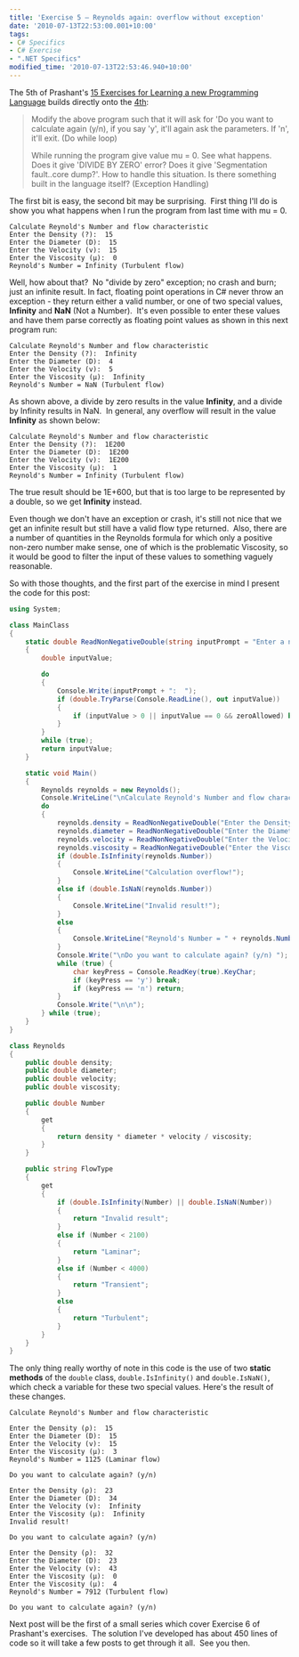 ```yaml
---
title: 'Exercise 5 – Reynolds again: overflow without exception'
date: '2010-07-13T22:53:00.001+10:00'
tags:
- C# Specifics
- C# Exercise
- ".NET Specifics"
modified_time: '2010-07-13T22:53:46.940+10:00'
---
```

The 5th of Prashant's [15 Exercises for Learning a new Programming
Language](https://www.articlecity.com/articles/computers_and_internet/article_2686.shtml)
builds directly onto the
[4th](http://learningcsharpnet.blogspot.com/2010/07/exercise-4-reynolds-number-basic-class.html):

> Modify the above program such that it will ask for 'Do you want to calculate
> again (y/n), if you say 'y', it'll again ask the parameters. If 'n', it'll
> exit. (Do while loop)
>
> While running the program give value mu = 0. See what happens. Does it give
> 'DIVIDE BY ZERO' error? Does it give 'Segmentation fault..core dump?'. How to
> handle this situation. Is there something built in the language itself?
> (Exception Handling)

The first bit is easy, the second bit may be surprising.  First thing I'll do is
show you what happens when I run the program from last time with mu = 0.
<!--more-->

```text
Calculate Reynold's Number and flow characteristic
Enter the Density (?):  15
Enter the Diameter (D):  15
Enter the Velocity (v):  15
Enter the Viscosity (µ):  0
Reynold's Number = Infinity (Turbulent flow)
```

Well, how about that?  No "divide by zero" exception; no crash and burn; just an
infinite result. In fact, floating point operations in C# never throw an
exception - they return either a valid number, or one of two special values,
**Infinity** and **NaN** (Not a Number).  It's even possible to enter these
values and have them parse correctly as floating point values as shown in this
next program run:

```text
Calculate Reynold's Number and flow characteristic
Enter the Density (?):  Infinity
Enter the Diameter (D):  4
Enter the Velocity (v):  5
Enter the Viscosity (µ):  Infinity
Reynold's Number = NaN (Turbulent flow)
```

As shown above, a divide by zero results in the value **Infinity**, and a divide
by Infinity results in NaN.  In general, any overflow will result in the value
**Infinity** as shown below:

```text
Calculate Reynold's Number and flow characteristic
Enter the Density (?):  1E200
Enter the Diameter (D):  1E200
Enter the Velocity (v):  1E200
Enter the Viscosity (µ):  1
Reynold's Number = Infinity (Turbulent flow)
```

The true result should be 1E+600, but that is too large to be represented by a
double, so we get **Infinity** instead.

Even though we don't have an exception or crash, it's still not nice that we get
an infinite result but still have a valid flow type returned.  Also, there are a
number of quantities in the Reynolds formula for which only a positive non-zero
number make sense, one of which is the problematic Viscosity, so it would be
good to filter the input of these values to something vaguely reasonable.

So with those thoughts, and the first part of the exercise in mind I present the
code for this post:

```csharp
using System;

class MainClass
{
    static double ReadNonNegativeDouble(string inputPrompt = "Enter a number", bool zeroAllowed = false)
    {
        double inputValue;

        do
        {
            Console.Write(inputPrompt + ":  ");
            if (double.TryParse(Console.ReadLine(), out inputValue))
            {
                if (inputValue > 0 || inputValue == 0 && zeroAllowed) break;
            }
        }
        while (true);
        return inputValue;
    }

    static void Main()
    {
        Reynolds reynolds = new Reynolds();
        Console.WriteLine("\nCalculate Reynold's Number and flow characteristic\n");
        do
        {
            reynolds.density = ReadNonNegativeDouble("Enter the Density (\x03c1)");
            reynolds.diameter = ReadNonNegativeDouble("Enter the Diameter (D)");
            reynolds.velocity = ReadNonNegativeDouble("Enter the Velocity (v)", true);
            reynolds.viscosity = ReadNonNegativeDouble("Enter the Viscosity (\x03bc)");
            if (double.IsInfinity(reynolds.Number)) 
            {
                Console.WriteLine("Calculation overflow!");
            }
            else if (double.IsNaN(reynolds.Number))
            {
                Console.WriteLine("Invalid result!");
            }
            else
            {
                Console.WriteLine("Reynold's Number = " + reynolds.Number.ToString() + " (" + reynolds.FlowType + " flow)");
            }
            Console.Write("\nDo you want to calculate again? (y/n) ");
            while (true) {
                char keyPress = Console.ReadKey(true).KeyChar;
                if (keyPress == 'y') break;
                if (keyPress == 'n') return;
            }
            Console.Write("\n\n");
        } while (true);
    }
}

class Reynolds
{
    public double density;
    public double diameter;
    public double velocity;
    public double viscosity;

    public double Number
    {
        get
        {
            return density * diameter * velocity / viscosity;
        }
    }

    public string FlowType
    {
        get
        {
            if (double.IsInfinity(Number) || double.IsNaN(Number)) 
            {
                return "Invalid result";
            }
            else if (Number < 2100)
            {
                return "Laminar";
            }
            else if (Number < 4000)
            {
                return "Transient";
            }
            else
            {
                return "Turbulent";
            }
        }
    }
}
```

The only thing really worthy of note in this code is the use of two **static
methods** of the `double` class, `double.IsInfinity()` and `double.IsNaN()`,
which check a variable for these two special values. Here's the result of these
changes.

```text
Calculate Reynold's Number and flow characteristic

Enter the Density (ρ):  15
Enter the Diameter (D):  15
Enter the Velocity (v):  15
Enter the Viscosity (µ):  3
Reynold's Number = 1125 (Laminar flow)

Do you want to calculate again? (y/n)

Enter the Density (ρ):  23
Enter the Diameter (D):  34
Enter the Velocity (v):  Infinity
Enter the Viscosity (µ):  Infinity
Invalid result!

Do you want to calculate again? (y/n)

Enter the Density (ρ):  32
Enter the Diameter (D):  23
Enter the Velocity (v):  43
Enter the Viscosity (µ):  0
Enter the Viscosity (µ):  4
Reynold's Number = 7912 (Turbulent flow)

Do you want to calculate again? (y/n)
```

Next post will be the first of a small series which cover Exercise 6 of
Prashant's exercises.  The solution I've developed has about 450 lines of code
so it will take a few posts to get through it all.  See you then.
